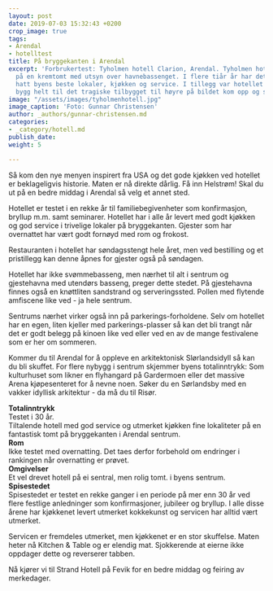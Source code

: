 ```yaml
---
layout: post
date: 2019-07-03 15:32:43 +0200
crop_image: true
tags:
- Arendal
- hotelltest
title: På bryggekanten i Arendal
excerpt: 'Forbrukertest: Tyholmen hotell Clarion, Arendal. Tyholmen hotell ligger
  på en kremtomt med utsyn over havnebassenget. I flere tiår år har dette hotellet
  hatt byens beste lokaler, kjøkken og service. I tillegg var hotellet et vakkert
  bygg helt til det tragiske tilbygget til høyre på bildet kom opp og skjemmet arkitekturen.'
image: "/assets/images/tyholmenhotell.jpg"
image_caption: 'Foto: Gunnar Christensen'
author: _authors/gunnar-christensen.md
categories:
- _category/hotell.md
publish_date: 
weight: 5

---
```

Så kom den nye menyen inspirert fra USA og det gode kjøkken ved hotellet er beklageligvis historie. Maten er nå direkte dårlig. Få inn Helstrøm! Skal du ut på en bedre middag i Arendal så velg et annet sted.

Hotellet er testet i en rekke år til familiebegivenheter som konfirmasjon, bryllup m.m. samt seminarer. Hotellet har i alle år levert med godt kjøkken og god service i trivelige lokaler på bryggekanten. Gjester som har overnattet har vært godt fornøyd med rom og frokost.

Restauranten i hotellet har søndagsstengt hele året, men ved bestilling og et pristillegg kan denne åpnes for gjester også på søndagen.

Hotellet har ikke svømmebasseng, men nærhet til alt i sentrum og gjestehavna med utendørs basseng, preger dette stedet. På gjestehavna finnes også en knøttliten sandstrand og serveringssted. Pollen med flytende amfiscene like ved - ja hele sentrum.

Sentrums nærhet virker også inn på parkerings-forholdene. Selv om hotellet har en egen, liten kjeller med parkerings-plasser så kan det bli trangt når det er godt belegg på kinoen like ved eller ved en av de mange festivalene som er her om sommeren.

Kommer du til Arendal for å oppleve en arkitektonisk Slørlandsidyll så kan du bli skuffet. For flere nybygg i sentrum skjemmer byens totalinntrykk: Som kulturhuset som likner en flyhangard på Gardermoen eller det massive Arena kjøpesenteret for å nevne noen. Søker du en Sørlandsby med en vakker idyllisk arkitektur - da må du til Risør.

**Totalinntrykk**  
Testet i 30 år.  
Tiltalende hotell med god service og utmerket kjøkken fine lokaliteter på en fantastisk tomt på bryggekanten i Arendal sentrum.  
**Rom**  
Ikke testet med overnatting. Det taes derfor forbehold om endringer i rankingen når overnatting er prøvet.  
**Omgivelser**  
Et vel drevet hotell på ei sentral, men rolig tomt. i byens sentrum.  
**Spisestedet**  
Spisestedet er testet en rekke ganger i en periode på mer enn 30 år ved flere festlige anledninger som konfirmasjoner, jubileer og bryllup. I alle disse årene har kjøkkenet levert utmerket kokkekunst og servicen har alltid vært utmerket.

Servicen er fremdeles utmerket, men kjøkkenet er en stor skuffelse. Maten heter nå Kitchen & Table og er elendig mat. Sjokkerende at eierne ikke oppdager dette og reverserer tabben.

Nå kjører vi til Strand Hotell på Fevik for en bedre middag og feiring av merkedager.